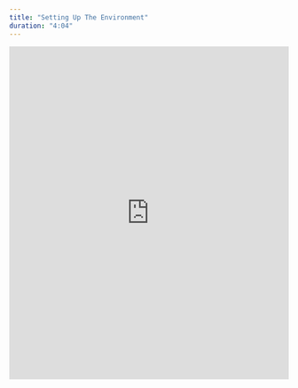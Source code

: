 ```yaml
---
title: "Setting Up The Environment"
duration: "4:04"
---
```


<iframe width="100%" height="600" src="https://www.youtube.com/embed/t5FbRvKvnFc" title="YouTube video player" frameborder="0" allow="accelerometer; autoplay; clipboard-write; encrypted-media; gyroscope; picture-in-picture; web-share" allowfullscreen></iframe>